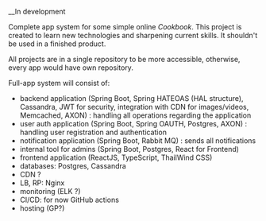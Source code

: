 __In development

Complete app system for some simple online _Cookbook_.
This project is created to learn new technologies and sharpening current skills.
It shouldn't be used in a finished product.

All projects are in a single repository to be more accessible, otherwise, every app would have own repository.

Full-app system will consist of:
- backend application (Spring Boot, Spring HATEOAS (HAL structure), Cassandra, JWT for security, integration with CDN for images/videos, Memcached, AXON) : handling all operations regarding the application
- user auth application (Spring Boot, Spring OAUTH, Postgres, AXON) : handling user registration and authentication
- notification application (Spring Boot, Rabbit MQ) : sends all notifications
- internal tool for admins (Spring Boot, Postgres, React for Frontend)
- frontend application (ReactJS, TypeScript, ThailWind CSS)
- databases: Postgres, Cassandra
- CDN ?
- LB, RP: Nginx
- monitoring (ELK ?)
- CI/CD: for now GitHub actions
- hosting (GP?)
